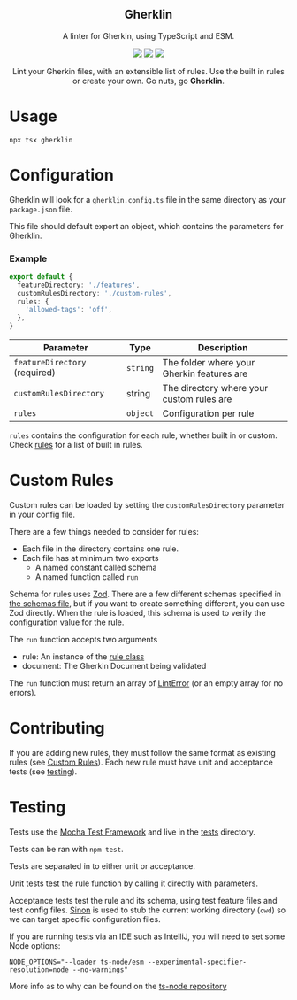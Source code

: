 <h2 align="center">Gherklin</h2>

<p align="center">
    A linter for Gherkin, using TypeScript and ESM.
</p>

<p align="center">
<a href="https://github.com/cjmarkham/Gherklin/actions/workflows/tests.yml">
    <img src="https://github.com/cjmarkham/gherkin-lint/actions/workflows/tests.yml/badge.svg">
</a>

<a href="https://github.com/cjmarkham/Gherklin/actions/workflows/linting.yml">
    <img src="https://github.com/cjmarkham/gherkin-lint/actions/workflows/linting.yml/badge.svg">
</a>

<a href="https://github.com/prettier/prettier/tree/c067d27673c6d97d9037eb9b13b74bd8c9324be2?tab=readme-ov-file#badge">
    <img src="https://img.shields.io/badge/code_style-prettier-ff69b4.svg?style=flat-square)](https://github.com/prettier/prettier">
</a>
</p>

<p align="center">
Lint your Gherkin files, with an extensible list of rules. Use the built in rules or create your own. Go nuts, go <strong>Gherklin</strong>.
</p>

# Usage

```shell
npx tsx gherklin
```

# Configuration

Gherklin will look for a `gherklin.config.ts` file in the same directory as your `package.json` file.

This file should default export an object, which contains the parameters for Gherklin.

### Example
```typescript
export default {
  featureDirectory: './features',
  customRulesDirectory: './custom-rules',
  rules: {
    'allowed-tags': 'off',
  },
}
```

| Parameter                     | Type     | Description                                |
|-------------------------------|----------|--------------------------------------------|
| `featureDirectory` (required) | `string` | The folder where your Gherkin features are |
| `customRulesDirectory`        | string   | The directory where your custom rules are  |
| `rules`                       | `object` | Configuration per rule                     |

`rules` contains the configuration for each rule, whether built in or custom. Check [rules](./src/rules) for a list of built in rules.

# Custom Rules
Custom rules can be loaded by setting the `customRulesDirectory` parameter in your config file.

There are a few things needed to consider for rules:
- Each file in the directory contains one rule.
- Each file has at minimum two exports
  - A named constant called schema 
  - A named function called `run`
  
Schema for rules uses [Zod](https://github.com/colinhacks/zod). There are a few different schemas specified in [the schemas file](./src/schema.ts), but if you
want to create something different, you can use Zod directly.
When the rule is loaded, this schema is used to verify the configuration value for the rule.

The `run` function accepts two arguments
- rule: An instance of the [rule class](./src/rule.ts)
- document: The Gherkin Document being validated

The `run` function must return an array of [LintError](./src/error.ts) (or an empty array for no errors).

# Contributing

If you are adding new rules, they must follow the same format as existing rules (see [Custom Rules](#custom-rules)).
Each new rule must have unit and acceptance tests (see [testing](#testing)).

# Testing

Tests use the [Mocha Test Framework](https://mochajs.org/) and live in the [tests](./tests) directory.

Tests can be ran with `npm test`.

Tests are separated in to either unit or acceptance.

Unit tests test the rule function by calling it directly with parameters.

Acceptance tests test the rule and its schema, using test feature files and test config files.
[Sinon](https://sinonjs.org/) is used to stub the current working directory (`cwd`) so we can target specific configuration files.

If you are running tests via an IDE such as IntelliJ, you will need to set some Node options:

```shell
NODE_OPTIONS="--loader ts-node/esm --experimental-specifier-resolution=node --no-warnings"
```

More info as to why can be found on the [ts-node repository](https://github.com/TypeStrong/ts-node/issues/1007)
